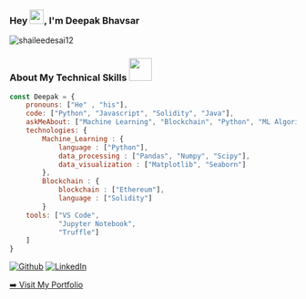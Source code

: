<!-- ### Hi there 👋 -->

<h3> Hey <img src="https://media.giphy.com/media/hvRJCLFzcasrR4ia7z/giphy.gif" width="25px">, I'm Deepak Bhavsar </h3>

<p><img align="center" src="https://github-readme-stats.vercel.app/api/top-langs?username=deepakbhavsar43&show_icons=true&locale=en&layout=compact" alt="shaileedesai12" /></p>

### About My Technical Skills <img src="https://media.giphy.com/media/WUlplcMpOCEmTGBtBW/giphy.gif" width="40"> 
``` js
const Deepak = {
    pronouns: ["He" , "his"],
    code: ["Python", "Javascript", "Solidity", "Java"],
    askMeAbout: ["Machine Learning", "Blockchain", "Python", "ML Algorithms"],
    technologies: {   
        Machine_Learning : {
            language : ["Python"],
            data_processing : ["Pandas", "Numpy", "Scipy"],
            data_visualization : ["Matplotlib", "Seaborn"]
        },
        Blockchain : {
            blockchain : ["Ethereum"],
            language : ["Solidity"]
        }
    tools: ["VS Code", 
            "Jupyter Notebook",
            "Truffle"]
    ] 
}
```
<p>
  <a href="https://github.com/deepakbhavsar43" target="_blank"><img alt="Github" src="https://img.shields.io/badge/GitHub-%2312100E.svg?&style=for-the-badge&logo=Github&logoColor=white" /></a> 
  <a href="https://www.linkedin.com/in/deepakbhavsar43/"  target="_blank"><img alt="LinkedIn" src="https://img.shields.io/badge/linkedin-%230077B5.svg?&style=for-the-badge&logo=linkedin&logoColor=white" /></a>
</p>

<a href="https://deepakbhavsar.com">➡️ Visit My Portfolio</a></h3>
<!--
**deepakbhavsar43/deepakbhavsar43** is a ✨ _special_ ✨ repository because its `README.md` (this file) appears on your GitHub profile.

Here are some ideas to get you started:

- 🔭 I’m currently working on ...
- 🌱 I’m currently learning ...
- 👯 I’m looking to collaborate on ...
- 🤔 I’m looking for help with ...
- 💬 Ask me about ...
- 📫 How to reach me: ...
- 😄 Pronouns: ...
- ⚡ Fun fact: ...
-->

